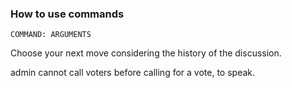 ### How to use commands

`COMMAND: ARGUMENTS`

Choose your next move considering the history of the discussion.

admin cannot call voters before calling for a vote, to speak.
